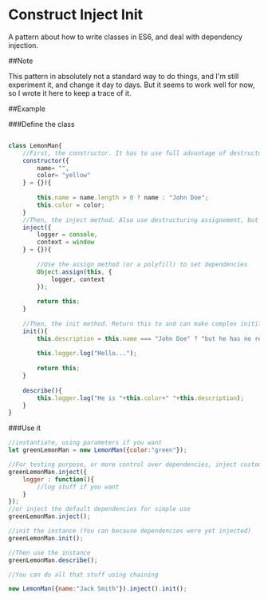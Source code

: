 # Construct Inject Init
A pattern about how to write classes in ES6, and deal with dependency injection.

##Note

This pattern in absolutely not a standard way to do things, and I'm still experiment it, and change it day to days. But it seems to work well for now, so I wrote it here to keep a trace of it.

##Example

###Define the class
```javascript

class LemonMan{
	//First, the constructor. It has to use full advantage of destructuring assignement. Just use to set start parameters without making any complex transformation. Constructor parameters must be literals.
	constructor({
		name= "",
		color= "yellow"
    } = {}){
    
		this.name = name.length > 0 ? name : "John Doe";
		this.color = color;
	}
	//Then, the inject method. Also use destructuring assignement, but to set the instance dependencies. Each dependency must have a default value. Plus, inject method must return this.
	inject({
		logger = console,
		context = window
	} = {}){
	
		//Use the assign method (or a polyfill) to set dependencies
		Object.assign(this, {
			logger, context
		});
		
		return this;
	}
	
	//Then, the init method. Return this to and can make complex initilization action, and access to the instance dependencies. Destructuring assignement is not mandatory.
	init(){
		this.description = this.name === "John Doe" ? "but he has no real name" : "and his name is "+this.name;
		
		this.logger.log("Hello...");
		
		return this;
	}
	
	describe(){
		this.logger.log("He is "+this.color+" "+this.description);
	}
}
```

###Use it

```javascript
//instantiate, using parameters if you want
let greenLemonMan = new LemonMan({color:"green"});

//For testing purpose, or more control over dependencies, inject custom dependencies
greenLemonMan.inject({
	logger : function(){
		//log stuff if you want
	}
});
//or inject the default dependencies for simple use
greenLemonMan.inject();

//init the instance (You can because dependencies were yet injected)
greenLemonMan.init();

//Then use the instance
greenLemonMan.describe();

//You can do all that stuff using chaining

new LemonMan({name:"Jack Smith"}).inject().init();
```
